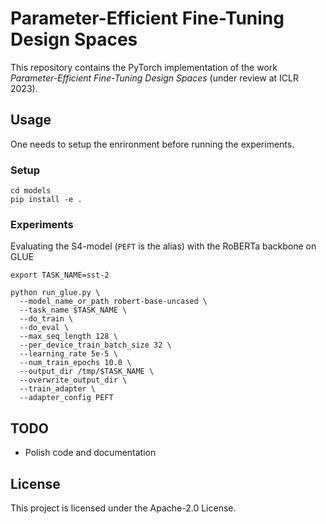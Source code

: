 # Parameter-Efficient Fine-Tuning Design Spaces

This repository contains the PyTorch implementation of the work *Parameter-Efficient Fine-Tuning Design Spaces* (under review at ICLR 2023).


## Usage

One needs to setup the enrironment before running the experiments.

### Setup

```
cd models
pip install -e .
```

### Experiments

Evaluating the S4-model (`PEFT` is the alias) with the RoBERTa backbone on GLUE

```
export TASK_NAME=sst-2

python run_glue.py \
  --model_name_or_path robert-base-uncased \
  --task_name $TASK_NAME \
  --do_train \
  --do_eval \
  --max_seq_length 128 \
  --per_device_train_batch_size 32 \
  --learning_rate 5e-5 \
  --num_train_epochs 10.0 \
  --output_dir /tmp/$TASK_NAME \
  --overwrite_output_dir \
  --train_adapter \
  --adapter_config PEFT
```

## TODO

* Polish code and documentation


## License

This project is licensed under the Apache-2.0 License.
